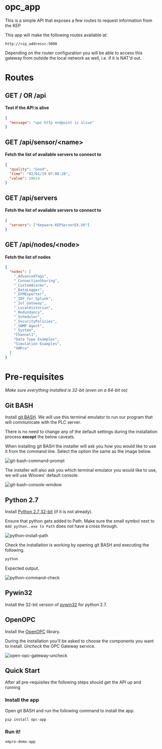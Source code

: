 # **opc_app**

This is a simple API that exposes a few routes to request information from the KEP

This app will make the following routes available at:

```
http://<ip_address>:5000
```

Depending on the router configuration you will be able to access this gateway from outside the local network as well, i.e. if it is NAT'd out.

# Routes

## **GET** / OR /api

#### Test if the API is alive

```json
{
  "message": "opc http endpoint is alive"
}
```

## **GET** /api/sensor/\<name>

#### Fetch the list of available servers to connect to

```json
{
  "quality": "Good",
  "time": "02/01/19 07:08:28",
  "value": 10614
}
```

## **GET** /api/servers

#### Fetch the list of available servers to connect to

```json
{
  "servers": ["Kepware.KEPServerEX.V6"]
}
```

## **GET** /api/nodes/\<node>

#### Fetch the list of nodes

```json
{
  "nodes": [
    "_AdvancedTags",
    "_ConnectionSharing",
    "_CustomAlarms",
    "_DataLogger",
    "_EFMExporter",
    "_IDF_for_Splunk",
    "_IoT_Gateway",
    "_LocalHistorian",
    "_Redundancy",
    "_Scheduler",
    "_SecurityPolicies",
    "_SNMP Agent",
    "_System",
    "Channel1",
    "Data Type Examples",
    "Simulation Examples",
    "XMPro"
  ]
}
```

# Pre-requisites

_Make sure everything installed is 32-bit (even on a 64-bit os)_

## Git BASH

Install [git BASH](https://github.com/git-for-windows/git/releases/download/v2.20.1.windows.1/Git-2.20.1-32-bit.exe). We will use this terminal emulator to run our program that will communicate with the PLC server.

There is no need to change any of the default settings during the installation process **except** the below caveats.

When installing git BASH the installer will ask you how you would like to use it from the command line. Select the option the same as the image below.

![git-bash-command-prompt](docs/images/git-bash-command-prompt.jpg)

The installer will also ask you which terminal emulator you would like to use, we will use Winows' default console.

![git-bash-console-window](docs/images/git-bash-console-window.jpg)

## Python 2.7

Install [Python 2.7 32-bit](https://www.python.org/ftp/python/2.7.15/python-2.7.15.msi) (if it is not already).

Ensure that python gets added to Path. Make sure the small symbol next to `Add python..exe to Path` does _not_ have a cross through.

![python-install-path](docs/images/python-install-path.jpg)

Check the installation is working by opening git BASH and executing the following.

```bash
python
```

Expected output.

![python-command-check](docs/images/python-command-check.jpg)

## Pywin32

Install the 32-bit version of [pywin32](https://github.com/mhammond/pywin32/releases/download/b224/pywin32-224.win32-py2.7.exe) for python 2.7.

## OpenOPC

Install the [OpenOPC](https://sourceforge.net/projects/openopc/files/openopc/1.3.1/OpenOPC-1.3.1.win32-py2.7.exe/download) library.

During the installation you'll be asked to choose the components you want to install. _Uncheck_ the OPC Gateway service.

![open-opc-gateway-uncheck](docs/images/openopc-gateway-uncheck.jpg)

## Quick Start

After all pre-requisites the following steps should get the API up and running

### Install the app

Open git BASH and run the following command to install the app.

```
pip install opc-app
```

### Run it!

```bash
xmpro-demo-app
```
